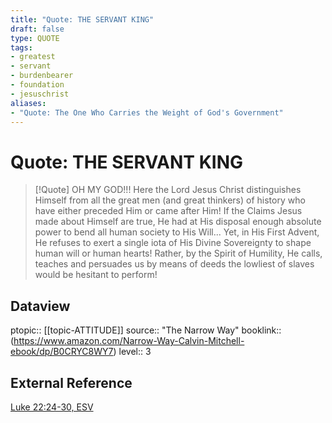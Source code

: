 ```yaml
---
title: "Quote: THE SERVANT KING"
draft: false
type: QUOTE
tags:
- greatest
- servant
- burdenbearer
- foundation
- jesuschrist
aliases:
- "Quote: The One Who Carries the Weight of God's Government"
---
```


# Quote: THE SERVANT KING
> [!Quote]
> OH MY GOD!!! Here the Lord Jesus Christ distinguishes Himself from all the great men (and great thinkers) of history who have either preceded Him or came after Him! If the Claims Jesus made about Himself are true, He had at His disposal enough absolute power to bend all human society to His Will...
> Yet, in His First Advent, He refuses to exert a single iota of His Divine Sovereignty to shape human will or human hearts! Rather, by the Spirit of Humility, He calls, teaches and persuades us by means of deeds the lowliest of slaves would be hesitant to perform!

## Dataview
ptopic:: [[topic-ATTITUDE]]
source:: "The Narrow Way"
booklink:: (https://www.amazon.com/Narrow-Way-Calvin-Mitchell-ebook/dp/B0CRYC8WY7)
level:: 3

## External Reference
[Luke 22:24-30, ESV](https://www.biblegateway.com/passage/?search=Luke%2022%3A24-30&version=ESV)